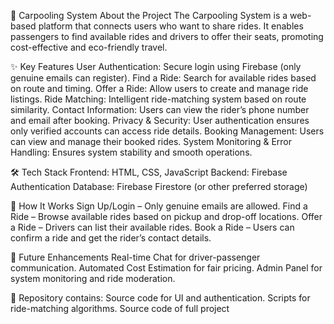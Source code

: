 🚗 Carpooling System
About the Project
The Carpooling System is a web-based platform that connects users who want to share rides. It enables passengers to find available rides and drivers to offer their seats, promoting cost-effective and eco-friendly travel.

✨ Key Features
User Authentication: Secure login using Firebase (only genuine emails can register).
Find a Ride: Search for available rides based on route and timing.
Offer a Ride: Allow users to create and manage ride listings.
Ride Matching: Intelligent ride-matching system based on route similarity.
Contact Information: Users can view the rider’s phone number and email after booking.
Privacy & Security: User authentication ensures only verified accounts can access ride details.
Booking Management: Users can view and manage their booked rides.
System Monitoring & Error Handling: Ensures system stability and smooth operations.

🛠️ Tech Stack
Frontend: HTML, CSS, JavaScript
Backend: Firebase Authentication
Database: Firebase Firestore (or other preferred storage)

📌 How It Works
Sign Up/Login – Only genuine emails are allowed.
Find a Ride – Browse available rides based on pickup and drop-off locations.
Offer a Ride – Drivers can list their available rides.
Book a Ride – Users can confirm a ride and get the rider’s contact details.

🚀 Future Enhancements
Real-time Chat for driver-passenger communication.
Automated Cost Estimation for fair pricing.
Admin Panel for system monitoring and ride moderation.

📂 Repository contains:
Source code for UI and authentication.
Scripts for ride-matching algorithms.
Source code of full project
